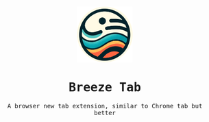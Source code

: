 <br />

<p align="center"> 
  <img src="/public/logo.png" width="130" />
</p>

<samp>
<h1 align="center">Breeze Tab</h1>

<p align="center"> 
A browser new tab extension, similar to Chrome tab but better
</p>
</samp>
<br />

<!--
## Inspiration

I love the default tab page in Chrome, but it's a little too "simple". A lot of times it doesn't meet my needs, so I chose to make this handy, simple but feature-rich plugin.
-->
<br />
